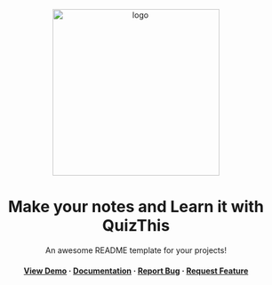 <div align="center">
  <img src="https://user-images.githubusercontent.com/38793933/198019682-dcb72b17-760d-41a8-9540-179e53fcda1d.png" alt="logo" width="300" height="auto" />
  <h1>Make your notes and Learn it with QuizThis</h1>
  
  <p>
    An awesome README template for your projects! 
  </p>
  

<h4>
    <a href="https://github.com/Alisherka7/QuizThis_RestfulAPI_SpringBoot">View Demo</a>
  <span> · </span>
    <a href="https://github.com/Alisherka7/QuizThis_RestfulAPI_SpringBoot/blob/main/README.md">Documentation</a>
  <span> · </span>
    <a href="https://github.com/Alisherka7/QuizThis_RestfulAPI_SpringBoot/issues">Report Bug</a>
  <span> · </span>
    <a href="https://github.com/Alisherka7/QuizThis_RestfulAPI_SpringBoot/issues">Request Feature</a>
  </h4>
</div>
